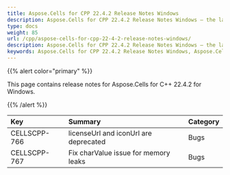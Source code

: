 ```yaml
---
title: Aspose.Cells for CPP 22.4.2 Release Notes Windows
description: Aspose.Cells for CPP 22.4.2 Release Notes Windows – the latest updates and fixes.
type: docs
weight: 85
url: /cpp/aspose-cells-for-cpp-22-4-2-release-notes-windows/
description: Aspose.Cells for CPP 22.4.2 Release Notes Windows – the latest enhancements, new features, and fixes.
keywords: Aspose.Cells for CPP 22.4.2 Release Notes Windows, Aspose.Cells for CPP 22.4.2 Windows updates and fixes
---
```


{{% alert color="primary" %}}

This page contains release notes for Aspose.Cells for C++ 22.4.2 for Windows.

{{% /alert %}}

|**Key**|**Summary**|**Category**|
| :- | :- | :- |
|CELLSCPP-766|licenseUrl and iconUrl are deprecated |Bugs|
|CELLSCPP-767|Fix charValue issue for memory leaks |Bugs|